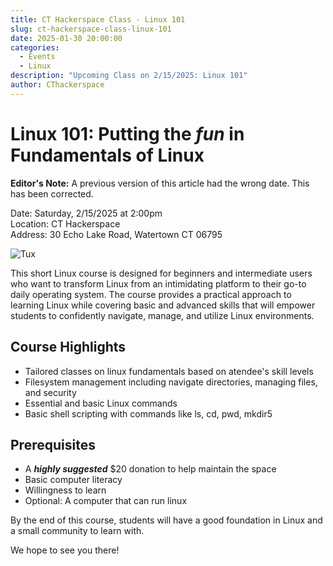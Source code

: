 ```yaml
---
title: CT Hackerspace Class - Linux 101
slug: ct-hackerspace-class-linux-101
date: 2025-01-30 20:00:00
categories:
  - Events
  - Linux
description: "Upcoming Class on 2/15/2025: Linux 101"
author: CThackerspace
---
```


# Linux 101: Putting the *fun* in Fundamentals of Linux

**Editor's Note:** A previous version of this article had the wrong date. This has been corrected.

Date: Saturday, 2/15/2025 at 2:00pm<br/>
Location: CT Hackerspace<br/>
Address: 30 Echo Lake Road, Watertown CT 06795<br/>

![Tux](/uploads/2025/01/penguin.jpg)

This short Linux course is designed for beginners and intermediate users who want to transform Linux from an intimidating platform to their go-to daily operating system. The course provides a practical approach to learning Linux while covering basic and advanced skills that will empower students to confidently navigate, manage, and utilize Linux environments.

## Course Highlights

- Tailored classes on linux fundamentals based on atendee's skill levels
- Filesystem management including navigate directories, managing files, and security
- Essential and basic Linux commands
- Basic shell scripting with commands like ls, cd, pwd, mkdir5

## Prerequisites

- A **_highly suggested_** $20 donation to help maintain the space
- Basic computer literacy
- Willingness to learn
- Optional: A computer that can run linux

By the end of this course, students will have a good foundation in Linux and a small community to learn with.

We hope to see you there!
